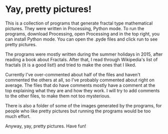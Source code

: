# Yay, pretty pictures!

This is a collection of programs that generate fractal type mathematical pictures.
They were written in Processing, Python mode. To run the programs, download Processing, open Processing and in the top right, you can install Python mode. You can open the .pyde files and click run to see pretty pictures.

The programs were mostly written during the summer holidays in 2015, after reading a book about Fractals. After that, I read through Wikipedia's list of fractals (it is a good list!) and tried to make the ones that I liked.

Currently I've over-commented about half of the files and haven't commented the others at all, so I've probably commented about right on average. The files that do have comments mostly have a comment at the top explaining what they are and how they work. I will try to add comments to the other files, to make them not too mysterious.

There is also a folder of some of the images generated by the programs, for people who like pretty pictures but running the programs would be too much effort.

Anyway, yay, pretty pictures. Have fun!
